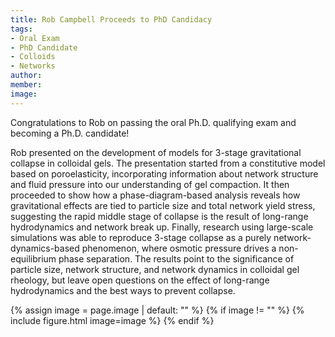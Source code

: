 ```yaml
---
title: Rob Campbell Proceeds to PhD Candidacy
tags: 
- Oral Exam
- PhD Candidate
- Colloids
- Networks
author: 
member: 
image: 
---
```


Congratulations to Rob on passing the oral Ph.D. qualifying exam and becoming a Ph.D. candidate!

Rob presented on the development of models for 3-stage gravitational collapse in colloidal gels. The presentation started from a constitutive model based on poroelasticity, incorporating information about network structure and fluid pressure into our understanding of gel compaction. It then proceeded to show how a phase-diagram-based analysis reveals how gravitational effects are tied to particle size and total network yield stress, suggesting the rapid middle stage of collapse is the result of long-range hydrodynamics and network break up. Finally, research using large-scale simulations was able to reproduce 3-stage collapse as a purely network-dynamics-based phenomenon, where osmotic pressure drives a non-equilibrium phase separation. The results point to the significance of particle size, network structure, and network dynamics in colloidal gel rheology, but leave open questions on the effect of long-range hydrodynamics and the best ways to prevent collapse.




{% assign image = page.image | default: "" %}
{% if image != "" %}
  {% include figure.html
    image=image
  %}
{% endif %}
